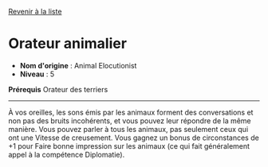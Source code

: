 [Revenir à la liste](list.md)

# Orateur animalier

 * **Nom d'origine** : Animal Elocutionist
 * **Niveau** : 5


<p><strong>Prérequis</strong> Orateur des terriers</p>
<hr>
<p>À vos oreilles, les sons émis par les animaux forment des conversations et non pas des bruits incohérents, et vous pouvez leur répondre de la même manière. Vous pouvez parler à tous les animaux, pas seulement ceux qui ont une Vitesse de creusement. Vous gagnez un bonus de circonstances de +1 pour Faire bonne impression sur les animaux (ce qui fait généralement appel à la compétence Diplomatie).</p>